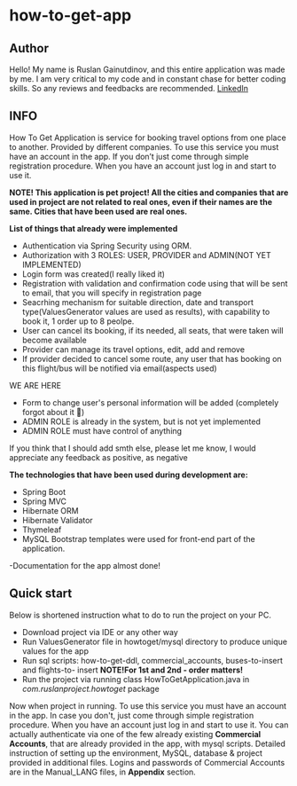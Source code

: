 # how-to-get-app

## Author
Hello! My name is Ruslan Gainutdinov, and this entire application was made by me.
I am very critical to my code and in constant chase for better coding skills. So any reviews and feedbacks are recommended.
[LinkedIn](https://www.linkedin.com/in/ruslan-gainutdinov-5329b71a9/)

## INFO
How To Get Application is service for booking travel options from one place to another. Provided by different companies. To use this service you must have an account in the app. If you don’t just come through simple registration procedure. When you have an account just log in and start to use  it.

**NOTE! This application is pet project! All the cities and companies that are used in project are not related to real ones, even if their names are the same. Cities that have been used are real ones.**

**List of things that already were implemented**
- Authentication via Spring Security using ORM.
- Authorization with 3 ROLES: USER, PROVIDER and ADMIN(NOT YET IMPLEMENTED)
- Login form was created(I really liked it)
- Registration with validation and confirmation code using that will be sent to email, that you will specify in registration page
- Seacrhing mechanism for suitable direction, date and transport type(ValuesGenerator values are used as results), with capability to book it, 1 order up to 8 peolpe.
- User can cancel its booking, if its needed, all seats, that were taken will become available
- Provider can manage its travel options, edit, add and remove
- If provider decided to cancel some route, any user that has booking on this flight/bus will be notified via email(aspects used)

WE ARE HERE

- Form to change user's personal information will be added (completely forgot about it :facepalm:)
- ADMIN ROLE is already in the system, but is not yet implemented
- ADMIN ROLE must have control of anything

If you think that I should add smth else, please let me know, I would appreciate any feedback as positive, as negative

**The technologies that have been used during development are:**

- Spring Boot
- Spring MVC
- Hibernate ORM
- Hibernate Validator
- Thymeleaf
- MySQL
Bootstrap templates were used for front-end part of the application.

-Documentation for the app almost done!

## Quick start
Below is shortened instruction what to do to run the project on your PC.
- Download project via IDE or any other way
- Run ValuesGenerator file in howtoget/mysql directory to produce unique values for the app
- Run sql scripts: how-to-get-ddl, commercial_accounts, buses-to-insert and flights-to- insert
**NOTE!For 1st and 2nd - order matters!**
- Run the project via running class HowToGetApplication.java in *com.ruslanproject.howtoget* package

Now when project in running.
To use this service you must have an account in the app. In case you don't, just come through simple registration procedure. 
When you have an account just log in and start to use it.
You can actually authenticate via one of the few already existing **Commercial Accounts**, that are already provided in the app, with mysql scripts.
Detailed instruction of setting up the environment, MySQL, database & project provided in additional files. 
Logins and passwords of Commercial Accounts are in the Manual_LANG files, in **Appendix** section.


